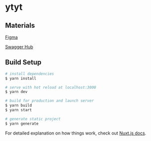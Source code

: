 # ytyt

## Materials
[Figma](https://www.figma.com/file/ufNp4pKYlap6G7AEH2rRl6/YtYt)

[Swagger Hub](https://ytyt.ru/swagger/)

## Build Setup

```bash
# install dependencies
$ yarn install

# serve with hot reload at localhost:3000
$ yarn dev

# build for production and launch server
$ yarn build
$ yarn start

# generate static project
$ yarn generate
```

For detailed explanation on how things work, check out [Nuxt.js docs](https://nuxtjs.org).
